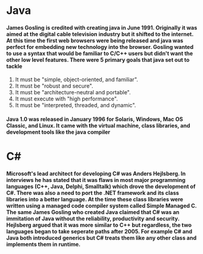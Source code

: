 # Java
#### James Gosling is credited with creating java in June 1991. Originally it was aimed at the digital cable television industry but it shifted to the internet. At this time the first web browsers were being released and java was perfect for embedding new technology into the browser. Gosling wanted to use a syntax that would be familiar to C/C++ users but didn't want the other low level features. There were 5 primary goals that java set out to tackle
  1. It must be "simple, object-oriented, and familiar".
  2. It must be "robust and secure".
  3. It must be "architecture-neutral and portable".
  4. It must execute with "high performance".
  5. It must be "interpreted, threaded, and dynamic".
#### Java 1.0 was released in January 1996 for Solaris, Windows, Mac OS Classic, and Linux. It came with the virtual machine, class libraries, and development tools like the java compiler
# C#
#### Microsoft's lead architect for developing C# was Anders Hejlsberg. In interviews he has stated that it was flaws in most major programming languages (C++, Java, Delphi, Smalltalk) which drove the development of C#. There was also a need to port the .NET framework and its class libraries into a better language. At the time these class libraries were written using a managed code compiler system called Simple Managed C. The same James Gosling who created Java claimed that C# was an immitation of Java without the reliability, productivity and security. Hejlsberg argued that it was more similar to C++ but regardless, the two languages began to take seperate paths after 2005. For example C# and Java both introduced generics but C# treats them like any other class and implements them in runtime.  
